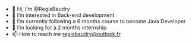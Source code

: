 - 👋 Hi, I’m @RegisBaudry
- 👀 I’m interested in Back-end development
- 🌱 I’m currently following a 6 months course to become Java Developer
- 💞️ I’m looking for a 2 months internship
- 📫 How to reach me regisbaudry@outlook.fr

<!---
RegisBaudry/RegisBaudry is a ✨ special ✨ repository because its `README.md` (this file) appears on your GitHub profile.
You can click the Preview link to take a look at your changes.
--->
